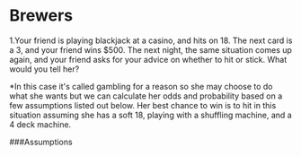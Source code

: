 # Brewers 

1.Your friend is playing blackjack at a casino, and hits on 18. The next card is a 3, and your friend wins $500. The next night, the same situation comes up again, and your friend asks for your advice on whether to hit or stick. What would you tell her?  

*In this case it's called gambling for a reason so she may choose to do what she wants but we can calculate her odds and probability based on a few assumptions listed out below. Her best chance to win is to hit in this situation assuming she has a soft 18, playing with a shuffling machine, and a 4 deck machine.  

###Assumptions 






